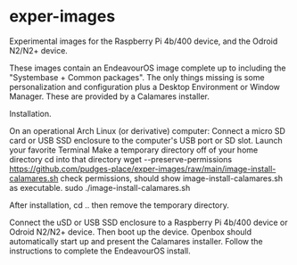 # exper-images
Experimental images for the Raspberry Pi 4b/400 device, and the Odroid N2/N2+ device.

These images contain an EndeavourOS image complete up to including the
"Systembase + Common packages".  The only things missing is some personalization and
configuration plus a Desktop Environment or Window Manager.  These are provided by
a Calamares installer.  

Installation.

On an operational Arch Linux (or derivative) computer:
Connect a micro SD card or USB SSD enclosure to the computer's USB port or SD slot.
Launch your favorite Terminal
Make a temporary directory off of your home directory
cd into that directory
wget --preserve-permissions https://github.com/pudges-place/exper-images/raw/main/image-install-calamares.sh
check permissions, should show image-install-calamares.sh as executable.
sudo ./image-install-calamares.sh

After installation, 
cd ..
then remove the temporary directory.

Connect the uSD or USB SSD enclosure to a Raspberry Pi 4b/400 device or Odroid N2/N2+ device.
Then boot up the device.
Openbox should automatically start up and present the Calamares installer.
Follow the instructions to complete the EndeavourOS install.


